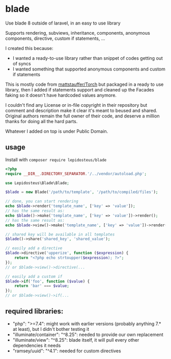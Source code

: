 # blade
Use blade 8 outside of laravel, in an easy to use library

Supports rendering, subviews, inheritance, components, anonymous components, directive, custom if statements, ...

I created this because:
- I wanted a ready-to-use library rather than snippet of codes getting out of syncs
- I wanted something that supported anonymous components and custom if statements


This is mostly code from [mattstauffer/Torch](https://github.com/mattstauffer/Torch/blob/master/components/view/index.php) but packaged in a ready to use library, then I added if statements support and cleaned up the Facades faking so it doesn't have hardcoded values anymore.

I couldn't find any License or in-file copyright in their repository but comment and description make it clear it's meant to beused and shared. Original authors remain the full owner of their code, and deserve a million thanks for doing all the hard parts.

Whatever I added on top is under Public Domain.

## usage

Install with ```composer require lepidosteus/blade```


```php
<?php
require __DIR__.DIRECTORY_SEPARATOR.'/../vendor/autoload.php';

use Lepidosteus\Blade\Blade;

$blade = new Blade('/path/to/template', '/path/to/compiled/files');

// done, you can start rendering
echo $blade->render('template_name', ['key' => 'value']);
// has the same result as:
echo $blade()->make('template_name', ['key' => 'value'])->render();
// has the same result as:
echo $blade->view()->make('template_name', ['key' => 'value'])->render();

// shared key will be available in all templates 
$blade()->share('shared_key', 'shared_value');

// easily add a directive
$blade->directive('upperize', function ($expression) {
    return "<?php echo strtoupper($expression); ?>";
});
// or $blade->view()->directive(...

// easily add a custom if 
$blade->if('foo', function ($value) {
    return 'bar' === $value;
});
// or $blade->view()->if(...
```

## required libraries:

- "php": ">=7.4": might work with earlier versions (probably anything 7.* at least), but I didn't bother testing it 
- "illuminate/container": "^8.25": needed to provide our own replacement
- "illuminate/view": "^8.25": blade itself, it will pull every other dependencies it needs
- "ramsey/uuid": "^4.1": needed for custom directives
